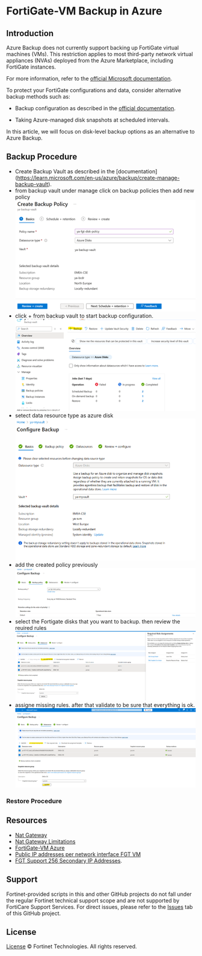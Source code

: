 # FortiGate-VM Backup in Azure

## Introduction

Azure Backup does not currently support backing up FortiGate virtual machines (VMs).
This restriction applies to most third-party network virtual appliances (NVAs) deployed from the Azure Marketplace, including FortiGate instances.

For more information, refer to the [official Microsoft documentation](https://learn.microsoft.com/en-us/azure/backup/backup-support-matrix-iaas).

To protect your FortiGate configurations and data, consider alternative backup methods such as:

- Backup configuration as described in the [official documentation](https://docs.fortinet.com/document/fortigate/7.6.4/administration-guide/702257).

- Taking Azure-managed disk snapshots at scheduled intervals.

In this article, we will focus on disk-level backup options as an alternative to Azure Backup.

## Backup Procedure

- Create Backup Vault as described in the [documentation] (https://learn.microsoft.com/en-us/azure/backup/create-manage-backup-vault).
- from backup vault under manage click on backup policies then add new policy
![backup policy](images/backup_policy.png)
- click + from backup vault to start backup configuration. 
![Configure backup](images/backup_vault-backup.png)
- setect data resource type as azure disk
![config backup1](images/config_backup1.png)
- add the created policy previously
![config backup2](images/config_backup2.png)
- select the Fortigate disks that you want to backup. then review the reuired rules
![config backup3](images/config_backup3.png)
- assigne missing rules. after that validate to be sure that everything is ok.
![config backup4](images/config_backup4.png)

### Restore Procedure



## Resources

- [Nat Gateway](https://learn.microsoft.com/en-us/azure/nat-gateway/nat-gateway-resource)
- [Nat Gateway Limitations](https://learn.microsoft.com/en-us/azure/azure-resource-manager/management/azure-subscription-service-limits#azure-nat-gateway-limits)
- [FortiGate-VM Azure](https://docs.fortinet.com/document/fortigate-public-cloud/7.6.0/azure-administration-guide/128029)
- [Public IP addresses per network interface FGT VM](https://learn.microsoft.com/en-us/azure/azure-resource-manager/management/azure-subscription-service-limits#azure-resource-manager-virtual-networking-limits)
- [FGT Support 256 Secondary IP Addresses](https://community.fortinet.com/t5/FortiGate/Technical-Tip-FortiGate-can-create-max-32-secondary-IP-address/ta-p/230121).

## Support

Fortinet-provided scripts in this and other GitHub projects do not fall under the regular Fortinet technical support scope and are not supported by FortiCare Support Services.
For direct issues, please refer to the [Issues](https://github.com/40net-cloud/terraform-azure-fortigate/issues) tab of this GitHub project.

## License

[License](/../../blob/main/LICENSE) © Fortinet Technologies. All rights reserved.
